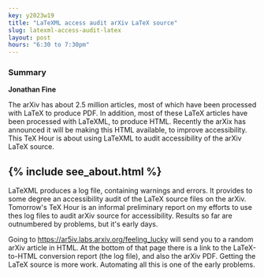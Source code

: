 ```yaml
---
key: y2023w19
title: "LaTeXML access audit arXiv LaTeX source"
slug: latexml-access-audit-latex
layout: post
hours: "6:30 to 7:30pm"
---
```


### Summary


**Jonathan Fine**

The arXiv has about 2.5 million articles, most of which have been
processed with LaTeX to produce PDF. In addition, most of these LaTeX
articles have been processed with LaTeXML, to produce HTML. Recently
the arXix has announced it will be making this HTML available, to
improve accessibility. This TeX Hour is about using LaTeXML to audit
accessibility of the arXiv LaTeX source.

{% include see_about.html %}
---

LaTeXML produces a log file, containing warnings and errors. It
provides to some degree an accessibility audit of the LaTeX source
files on the arXiv. Tomorrow's TeX Hour is an informal preliminary
report on my efforts to use thes log files to audit arXiv source for
accessibility. Results so far are outnumbered by problems, but it's
early days.

Going to <https://ar5iv.labs.arxiv.org/feeling_lucky> will send you to
a random arXiv article in HTML. At the bottom of that page there is a
link to the LaTeX-to-HTML conversion report (the log file), and also
the arXiv PDF. Getting the LaTeX source is more work. Automating all
this is one of the early problems.
